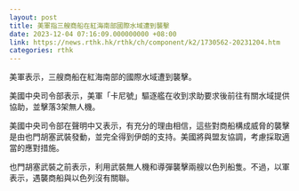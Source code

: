 ```yaml
---
layout: post
title: 美軍指三艘商船在紅海南部國際水域遭到襲擊
date: 2023-12-04 07:16:09.000000000 +08:00
link: https://news.rthk.hk/rthk/ch/component/k2/1730562-20231204.htm
categories: rthk
---
```


美軍表示，三艘商船在紅海南部的國際水域遭到襲擊。

美國中央司令部表示，美軍「卡尼號」驅逐艦在收到求助要求後前往有關水域提供協助，並擊落3架無人機。

美國中央司令部在聲明中又表示，有充分的理由相信，這些對商船構成威脅的襲擊是由也門胡塞武裝發動，並完全得到伊朗的支持。美國將與盟友協調，考慮採取適當的應對措施。

也門胡塞武裝之前表示，利用武裝無人機和導彈襲擊兩艘以色列船隻。不過，以軍表示，遇襲商船與以色列沒有關聯。
